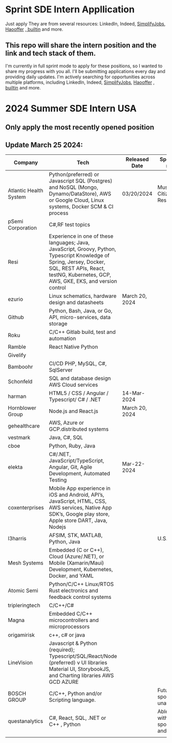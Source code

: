 # Sprint SDE Intern Appllication
Just apply 
They are from several resources: LinkedIn, Indeed, [SimplifyJobs](https://github.com/SimplifyJobs/Summer2024-Internships), [Haooffer](https://www.haooffer.net/en-US/jobs?infoId=3001&pageId=1) ,[ builtin](https://builtin.com/jobs/internships?search=software) and more.

##  This repo will share the intern position and the link and tech stack of them. 

I'm currently in full sprint mode to apply for these positions, so I wanted to share my progress with you all. I'll be submitting applications every day and providing daily updates. I'm actively searching for opportunities across multiple platforms, including LinkedIn, Indeed, [SimplifyJobs](https://github.com/SimplifyJobs/Summer2024-Internships), [Haooffer](https://www.haooffer.net/en-US/jobs?infoId=3001&pageId=1) ,[ builtin](https://builtin.com/jobs/internships?search=software) and more.

# 2024 Summer SDE Intern USA

## Only apply the most recently opened position

## Update March 25 2024:

| Company     | Tech  | Released Date  | Sponsor/Citizen requriment | Link| 
| -------- | ------- |------- |   ------- | -------  |
| Atlantic Health System | Python(preferred) or Javascript SQL (Postgres) and NoSQL (Mongo, Dynamo/DataStore), AWS or Google Cloud, Linux systems, Docker SCM & CI process      |03/20/2024| Must be a US Citizen/Permanent Resident  | [OracleCloud](https://erqh.fa.us2.oraclecloud.com/hcmUI/CandidateExperience/en/sites/CX_1/job/6409?utm_medium=jobboard&utm_source=linkedin) 
| pSemi Corporation  |   C#,RF test topics        |    |   | [link](https://jobs.murata.com/pSemi/job/SAN-DIEGO-Intern%2C-Software-&-Automation-Summer-2024-CA-92121/1145568300/) |
| Resi    |  Experience in one of these languages; Java, JavaScript, Groovy, Python, Typescript Knowledge of Spring, Jersey, Docker, SQL, REST APIs, React, testNG, Kubernetes, GCP, AWS, GKE, EKS, and version control|            |     | [link](https://boards.greenhouse.io/resi/jobs/5835494?gh_src=b585f6d11us&source=LinkedIn)  |
|ezurio | Linux schematics, hardware design and datasheets             | March 20, 2024   |   |  [link](https://recruiting2.ultipro.com/LAI1002LCNI/JobBoard/50df57fc-52d9-4dd4-990a-35afe9a37d34/OpportunityDetail?opportunityId=8e29547a-11ec-4018-86ec-5435b87ecf8f)|
| Github     | Python, Bash, Java, or Go, API, micro-services, data storage   |    |   | [link](https://www.github.careers/careers-home/jobs/2785?lang=en-us&utm_source=Haooffer&ref=Haooffer) |
|  Roku  |     C/C++  Gitlab build, test and automation    |    |   | [link](https://www.weareroku.com/jobs/software-engineer-intern-remotes-san-jose-california-united-states?gh_jid=5742544&ref=Haooffer&utm_source=Haooffer) |
|Ramble   |  React Native  Python            |    |   | [notion](https://ramblenotes.notion.site/AI-Software-Engineer-Intern-2024-Application-1aa3b73bc2e349febe6df1fd613220df) |
|  Givelify        |               |    |   | [link](https://www.givelify.com/about-us/careers/job-openings/?gh_jid=7291992002&utm_source=Haooffer&ref=Haooffer#7291992002) |
|   Bamboohr       |     CI/CD   PHP, MySQL, C#, SqlServer        |    |   | [link](https://boards.greenhouse.io/bamboohr17/jobs/5074736004?utm_source=Simplify&gh_src=Simplify) |
| Schonfeld |   SQL and database design AWS Cloud services    |    |   |[link](https://boards.greenhouse.io/schonfeld/jobs/5814143?utm_source=Simplify&gh_src=Simplify)  |
| harman | HTML5 / CSS / Angular / Typescript/ C# / .NET |14-Mar-2024 |   | [link](https://jobs.harman.com/en_US/careers/JobDetail/Summer-Intern-Software-Engineer/19528) |
|Hornblower Group|   Node.js and React.js            | March 20, 2024   || [link](https://recruiting.ultipro.com/HOR1007HORNB/JobBoard/dec5c41f-535e-4693-8cc7-e4ae40474a06/OpportunityDetail?opportunityId=ad6de0ce-ca17-4b0a-844e-0686a5b5f5a2&utm_source=LINKEDIN&utm_medium=referrer) |
| gehealthcare|    AWS, Azure or GCP.distributed systems   |    |   |[link](https://careers.gehealthcare.com/global/en/job/GEVGHLGLOBALR4003242EXTERNALENGLOBAL/Cloud-Software-Engineering-Intern?utm_source=linkedin&utm_medium=phenom-feeds)  |
|vestmark | Java, C#, SQL       |    |   | [link](https://www.vestmark.com/careers/5802883) |
| cboe | Python, Ruby, Java      |    |   |  [link](https://careers.cboe.com/us/en/job/CBJCGMUSR3190EXTERNALENUS/Software-Engineering-Development-Intern-Digital-Hybrid?utm_source=linkedin&utm_medium=phenom-feeds)|
|  elekta   | C#/.NET, JavaScript/TypeScript, Angular, Git, Agile Development, Automated Testing   |   Mar-22-2024 |   |[link](https://elekta.wd3.myworkdayjobs.com/en-US/Elekta_Careers/job/St-Charles/Software-Development-Engineer-Intern---St-Charles-Office-Based--Hybrid-_R2023-2022?q=intern&source=LinkedIn)  |
| coxenterprises   |  Mobile App experience in iOS and Android, API’s, JavaScript, HTML, CSS, AWS services, Native App SDK’s, Google play store, Apple store  DART, Java, Nodejs   |    |   | [link](https://jobs.coxenterprises.com/en/jobs/job/r202441420-software-engineering-intern-summer-2024/?utm_campaign=bayard&utm_medium=job_board&utm_source=linkedin&source=LinkedIn_Job_Slots) |
| l3harris  |  AFSIM, STK, MATLAB, Python, Java    |    | U.S. citizenship  | [link](https://careers.l3harris.com/job/-/-/4832/60083552336?src=SNS-10240) |
|Mesh Systems | Embedded (C or C++), Cloud (Azure/.NET), or Mobile (Xamarin/Maui) Development, Kubernetes, Docker, and YAML|    |   |  |
| Atomic Semi |   Python/C/C++ Linux/RTOS Rust electronics and feedback control systems |    |   | [link](https://jobs.ashbyhq.com/AtomicSemi/20b57dd0-c0e9-4820-a09b-759c54b5431d?utm_source=KPN3v8rblX) |
|tripleringtech | C/C++/C# |    |   | [link](https://www.tripleringtech.com/careers/?gh_jid=4392967005&gh_src=1aa1cc9c5us) |
|Magna   |  Embedded  C/C++ microcontrollers and microprocessors    |    |   | [link](https://jobs.magna.com/job/Troy-Embedded-Software-Intern-Summer-2024-MICH-48083/577965217//) |
| origamirisk   |  c++, c# or java |    |   | [link](https://careers-origamirisk.icims.com/jobs/2823/software-engineering-intern/job?ss=1&mode=job&iis=BuiltIn&iisn=BuiltIn&mobile=false&width=1136&height=500&bga=true&needsRedirect=false&jan1offset=-360&jun1offset=-300) |
|LineVision  | Javascript & Python (required); Typescript/SQL/React/Node (preferred) v  UI libraries Material UI, StorybookJS, and Charting libraries AWS GCD AZURE     |    |   |[lind](https://recruiting.paylocity.com/recruiting/jobs/Details/1969019/)  |
| BOSCH GROUP | C/C++, Python and/or Scripting language.|    | Future sponsorship unavailable    | [builtin](https://builtin.com/job/engineering-summer-intern-software/2400429) |
| questanalytics   |  C#, React, SQL, .NET or C++ , Python  |    | Able to work without visa sponsorship now and in the future  |[link1](https://jobs.lever.co/questanalytics/fe48eb77-3439-4335-a207-822ae002997a) [link2](https://jobs.lever.co/questanalytics/b0a5d7bd-0514-45a6-985b-b5aed7164c91) |
|          |               |    |   |  |
